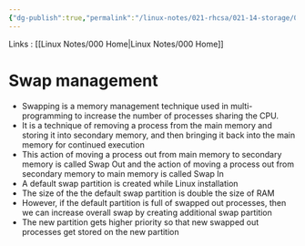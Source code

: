 ```yaml
---
{"dg-publish":true,"permalink":"/linux-notes/021-rhcsa/021-14-storage/021-14-7-swap-management/"}
---
```


Links : [[Linux Notes/000 Home\|Linux Notes/000 Home]]

# Swap management

- Swapping is a memory management technique used in multi-programming to increase the number of processes sharing the CPU.
- It is a technique of removing a process from the main memory and storing it into secondary memory, and then bringing it back into the main memory for continued execution
- This action of moving a process out from main memory to secondary memory is called Swap Out and the action of moving a process out from secondary memory to main memory is called Swap In
- A default swap partition is created while Linux installation
- The size of the the default swap partition is double the size of RAM
- However, if the default partition is full of swapped out processes, then we can increase overall swap by creating additional swap partition
- The new partition gets higher priority so that new swapped out processes get stored on the new partition